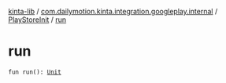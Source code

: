 [kinta-lib](../../index.md) / [com.dailymotion.kinta.integration.googleplay.internal](../index.md) / [PlayStoreInit](index.md) / [run](./run.md)

# run

`fun run(): `[`Unit`](https://kotlinlang.org/api/latest/jvm/stdlib/kotlin/-unit/index.html)